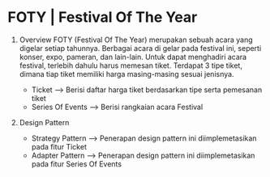 # FOTY | Festival Of The Year

1. Overview
    FOTY (Festival Of The Year) merupakan sebuah acara yang digelar setiap 
	  tahunnya. Berbagai acara di gelar pada festival ini, seperti konser, expo, 
	  pameran, dan lain-lain. Untuk dapat menghadiri acara festival, terlebih 
	  dahulu harus memesan tiket. Terdapat 3 tipe tiket, dimana tiap tiket memiliki 
	  harga masing-masing sesuai jenisnya. 
	  - Ticket --> Berisi daftar harga tiket berdasarkan tipe serta pemesanan tiket
	  - Series Of Events --> Berisi rangkaian acara Festival

2. Design Pattern
   - Strategy Pattern --> Penerapan design pattern ini diimplemetasikan pada fitur Ticket
   - Adapter Pattern --> Penerapan design pattern ini diimplemetasikan pada fitur Series Of Events
